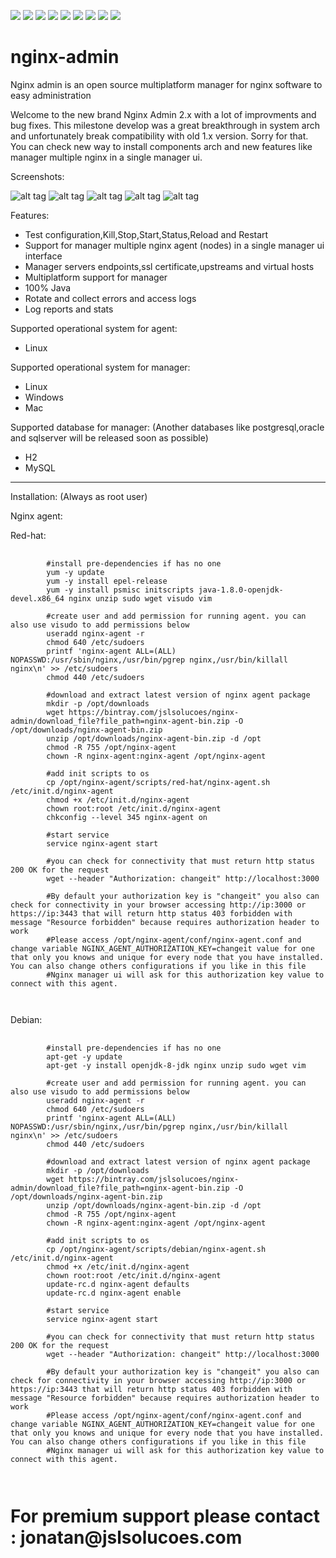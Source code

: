 [![][travis img]][travis]
[![][license img]][license]
[![][sonar img]][sonar]
[![][bugs img]][bugs]
[![][coverage img]][coverage]
[![][lines img]][lines]
[![][vulnerabilities img]][vulnerabilities]
[![][code_smells img]][code_smells]
[![][paypal img]][paypal]

[travis]:https://travis-ci.org/jslsolucoes/nginx-admin
[travis img]:https://travis-ci.org/jslsolucoes/nginx-admin.svg?branch=develop

[license]:LICENSE
[license img]:https://img.shields.io/badge/License-Apache%202-blue.svg

[sonar]:https://sonarcloud.io/dashboard/index/com.jslsolucoes:nginx-admin:develop
[sonar img]:https://sonarcloud.io/api/badges/gate?key=com.jslsolucoes:nginx-admin:develop

[bugs]:https://sonarcloud.io/dashboard/index/com.jslsolucoes:nginx-admin:develop
[bugs img]:https://sonarcloud.io/api/badges/measure?key=com.jslsolucoes:nginx-admin:develop&metric=bugs

[coverage]:https://sonarcloud.io/dashboard/index/com.jslsolucoes:nginx-admin:develop
[coverage img]:https://sonarcloud.io/api/badges/measure?key=com.jslsolucoes:nginx-admin:develop&metric=coverage

[bugs]:https://sonarcloud.io/dashboard/index/com.jslsolucoes:nginx-admin:develop
[bugs img]:https://sonarcloud.io/api/badges/measure?key=com.jslsolucoes:nginx-admin:develop&metric=bugs

[lines]:https://sonarcloud.io/dashboard/index/com.jslsolucoes:nginx-admin:develop
[lines img]:https://sonarcloud.io/api/badges/measure?key=com.jslsolucoes:nginx-admin:develop&metric=lines

[vulnerabilities]:https://sonarcloud.io/dashboard/index/com.jslsolucoes:nginx-admin:develop
[vulnerabilities img]:https://sonarcloud.io/api/badges/measure?key=com.jslsolucoes:nginx-admin:develop&metric=vulnerabilities

[code_smells]:https://sonarcloud.io/dashboard/index/com.jslsolucoes:nginx-admin:develop
[code_smells img]:https://sonarcloud.io/api/badges/measure?key=com.jslsolucoes:nginx-admin:develop&metric=code_smells

[paypal]:https://www.paypal.com/cgi-bin/webscr?cmd=_s-xclick&hosted_button_id=PE25DPU3CNFH4
[paypal img]:https://www.paypalobjects.com/en_US/i/btn/btn_donateCC_LG.gif

# nginx-admin
Nginx admin is an open source multiplatform manager for nginx software to easy administration 

Welcome to the new brand Nginx Admin 2.x with a lot of improvments and bug fixes. 
This milestone develop was a great breakthrough in system arch and unfortunately break compatibility with old 1.x version. Sorry for that.
You can check new way to install components arch and new features like manager multiple nginx in a single manager ui.

Screenshots: 

![alt tag](https://github.com/jslsolucoes/nginx-admin/blob/develop/nginx-admin-ui-screenshot/screenshot1.png)
![alt tag](https://github.com/jslsolucoes/nginx-admin/blob/develop/nginx-admin-ui-screenshot/screenshot2.png)
![alt tag](https://github.com/jslsolucoes/nginx-admin/blob/develop/nginx-admin-ui-screenshot/screenshot3.png)
![alt tag](https://github.com/jslsolucoes/nginx-admin/blob/develop/nginx-admin-ui-screenshot/screenshot4.png)
![alt tag](https://github.com/jslsolucoes/nginx-admin/blob/develop/nginx-admin-ui-screenshot/screenshot5.png)

 
Features:

<ul>
	<li>Test configuration,Kill,Stop,Start,Status,Reload and Restart</li>
	<li>Support for manager multiple nginx agent (nodes) in a single manager ui interface</li>
	<li>Manager servers endpoints,ssl certificate,upstreams and virtual hosts</li>
	<li>Multiplatform support for manager</li>
	<li>100% Java</li>
	<li>Rotate and collect errors and access logs</li>
	<li>Log reports and stats</li>
</ul>

Supported operational system for agent:
<ul>
	<li>Linux</li>
</ul>

Supported operational system for manager:
<ul>
	<li>Linux</li>
	<li>Windows</li>
	<li>Mac</li>
</ul>

Supported database for manager: (Another databases like postgresql,oracle and sqlserver will be released soon as possible)
<ul>
	<li>H2</li>
	<li>MySQL</li>
</ul>


<hr/>
Installation: (Always as root user)

Nginx agent:

Red-hat:
<pre>
	<code>
		#install pre-dependencies if has no one
		yum -y update
		yum -y install epel-release
		yum -y install psmisc initscripts java-1.8.0-openjdk-devel.x86_64 nginx unzip sudo wget visudo vim
	
		#create user and add permission for running agent. you can also use visudo to add permissions below
		useradd nginx-agent -r
		chmod 640 /etc/sudoers
		printf 'nginx-agent ALL=(ALL) NOPASSWD:/usr/sbin/nginx,/usr/bin/pgrep nginx,/usr/bin/killall nginx\n' >> /etc/sudoers
		chmod 440 /etc/sudoers
		
		#download and extract latest version of nginx agent package
		mkdir -p /opt/downloads
		wget https://bintray.com/jslsolucoes/nginx-admin/download_file?file_path=nginx-agent-bin.zip -O /opt/downloads/nginx-agent-bin.zip
		unzip /opt/downloads/nginx-agent-bin.zip -d /opt
		chmod -R 755 /opt/nginx-agent
		chown -R nginx-agent:nginx-agent /opt/nginx-agent
		
		#add init scripts to os
		cp /opt/nginx-agent/scripts/red-hat/nginx-agent.sh /etc/init.d/nginx-agent
		chmod +x /etc/init.d/nginx-agent
		chown root:root /etc/init.d/nginx-agent
		chkconfig --level 345 nginx-agent on
		
		#start service
		service nginx-agent start
		
		#you can check for connectivity that must return http status 200 OK for the request
		wget --header "Authorization: changeit" http://localhost:3000
		
		#By default your authorization key is "changeit" you also can check for connectivity in your browser accessing http://ip:3000 or https://ip:3443 that will return http status 403 forbidden with message "Resource forbidden" because requires authorization header to work
		#Please access /opt/nginx-agent/conf/nginx-agent.conf and change variable NGINX_AGENT_AUTHORIZATION_KEY=changeit value for one that only you knows and unique for every node that you have installed. You can also change others configurations if you like in this file
		#Nginx manager ui will ask for this authorization key value to connect with this agent.
		
	</code>
</pre>

Debian:
<pre>
	<code>
		#install pre-dependencies if has no one
		apt-get -y update
		apt-get -y install openjdk-8-jdk nginx unzip sudo wget vim
		
		#create user and add permission for running agent. you can also use visudo to add permissions below
		useradd nginx-agent -r
		chmod 640 /etc/sudoers
		printf 'nginx-agent ALL=(ALL) NOPASSWD:/usr/sbin/nginx,/usr/bin/pgrep nginx,/usr/bin/killall nginx\n' >> /etc/sudoers
		chmod 440 /etc/sudoers
		
		#download and extract latest version of nginx agent package
		mkdir -p /opt/downloads
		wget https://bintray.com/jslsolucoes/nginx-admin/download_file?file_path=nginx-agent-bin.zip -O /opt/downloads/nginx-agent-bin.zip
		unzip /opt/downloads/nginx-agent-bin.zip -d /opt
		chmod -R 755 /opt/nginx-agent
		chown -R nginx-agent:nginx-agent /opt/nginx-agent
		
		#add init scripts to os
		cp /opt/nginx-agent/scripts/debian/nginx-agent.sh /etc/init.d/nginx-agent
		chmod +x /etc/init.d/nginx-agent
		chown root:root /etc/init.d/nginx-agent
		update-rc.d nginx-agent defaults
		update-rc.d nginx-agent enable
		
		#start service
		service nginx-agent start
		
		#you can check for connectivity that must return http status 200 OK for the request
		wget --header "Authorization: changeit" http://localhost:3000
		
		#By default your authorization key is "changeit" you also can check for connectivity in your browser accessing http://ip:3000 or https://ip:3443 that will return http status 403 forbidden with message "Resource forbidden" because requires authorization header to work
		#Please access /opt/nginx-agent/conf/nginx-agent.conf and change variable NGINX_AGENT_AUTHORIZATION_KEY=changeit value for one that only you knows and unique for every node that you have installed. You can also change others configurations if you like in this file
		#Nginx manager ui will ask for this authorization key value to connect with this agent.
		
	</code>
</pre>


<h1>For premium support please contact : jonatan@jslsolucoes.com</h2>


